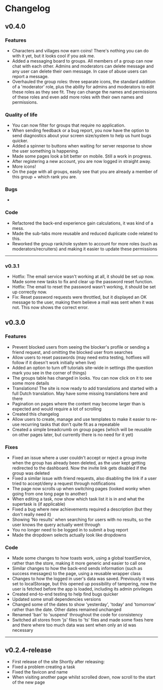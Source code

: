 # Changelog

## v0.4.0

### Features
-   Characters and villages now earn coins! There's nothing you can do with it yet, but it looks cool if you ask me.
-   Added a messaging board to groups. All members of a group can now chat with each other. Admins and moderators can delete message and any user can delete their own message. In case of abuse users can report a message.
-   Overhauled the group roles: three separate icons, the standard addition of a 'moderator' role, plus the ability for admins and moderators to edit these roles as they see fit. They can change the names and permissions of these roles and even add more roles with their own names and permissions.

### Quality of life
-   You can now filter for groups that require no application.
-   When sending feedback or a bug report, you now have the option to send diagnostics about your screen size/system to help us hunt bugs quicker.
-   Added a spinner to buttons when waiting for server response to show the user something is happening.
-   Made some pages look a bit better on mobile. Still a work in progress.
-   After registering a new account, you are now logged in straight away.
-   More icons!
-   On the page with all groups, easily see that you are already a member of this group + which rank you are.

### Bugs
-   

### Code
-   Refactored the back-end experience gain calculations, it was kind of a mess.
-   Made the sub-tabs more reusable and reduced duplicate code related to this.
-   Reworked the group rank/role system to account for more roles (such as moderators/recruiters) and making it easier to update these permissions

---

### v0.3.1
-   Hotfix: The email service wasn't working at all, it should be set up now. Made some new tasks to fix and clear up the password reset function.
-   Hotfix: The email to reset the password wasn't working, it should be set up correctly now.
-   Fix: Reset password requests were throttled, but it displayed an OK message to the user, making them believe a mail was sent when it was not. This now shows the correct error.

## v0.3.0

### Features
-   Prevent blocked users from seeing the blocker's profile or sending a friend request, and omitting the blocked user from searches
-   Allow users to reset passwords (may need extra testing, hotfixes will follow if it doesn't work initially when live)
-   Added an option to turn off tutorials site-wide in settings (the question mark you see in the corner of things)
-   The groups table has changed in looks. You can now click on it to see some more details
-   Translations! The site is now ready to add translations and started with a full Dutch translation. May have some missing translations here and there
-   Pagination on pages where the content may become larger than is expected and would require a lot of scrolling
-   Created this changelog
-   Allow users to create, manage and use templates to make it easier to re-use recurring tasks that don't quite fit as a repeatable
-   Created a simple breadcrumb on group pages (which will be reusable on other pages later, but currently there is no need for it yet)

### Fixes
-   Fixed an issue where a user couldn't accept or reject a group invite when the group has already been deleted, as the user kept getting redirected to the dashboard. Now the invite link gets disabled if the group was deleted
-   Fixed a similar issue with friend requests, also disabling the link if a user tried to accept/deny a request through notifications
-   The page now scrolls up when switching pages (looked wonky when going from one long page to another)
-   When editing a task, now show which task list it is in and what the supertask is (if applicable)
-   Fixed a bug where new achievements required a description (but they don't really need it)
-   Showing 'No results' when searching for users with no results, so the user knows the query actually went through
-   You no longer need to be logged in to submit a bug report
-   Made the dropdown selects actually look like dropdowns

### Code
-   Made some changes to how toasts work, using a global toastService, rather than the store, making it more generic and easier to call one
-   Similar changes to how the back-end sends information (such as success messages) to the page, using a reusable wrapper class
-   Changes to how the logged in user's data was saved. Previously it was set to localStorage, but this opened up possibility of tampering, now the user is fetched before the app is loaded, including its admin privileges
-   Created end-to-end testing to help find bugs quicker
-   Updated some small dependencies versions
-   Changed some of the dates to show 'yesterday', 'today' and 'tomorrow' rather than the date. Other dates remained unchanged
-   Renamed 'ban' to 'suspend' throughout the code for consistency
-   Switched all stores from 'js' files to 'ts' files and made some fixes here and there where too much data was sent when only an id was necessary

---
## v0.2.4-release

-   First release of the site
    Shortly after releasing:
-   Fixed a problem creating a task
-   Fixed the favicon and name
-   When visiting another page whilst scrolled down, now scroll to the start of the new page
